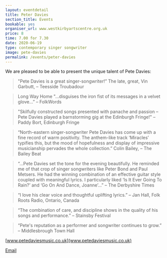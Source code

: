 ```yaml
---
layout: eventdetail
title: Peter Davies
section_title: Events
bookable: yes
organiser_url: www.westkirbyartscentre.org.uk
price: 8
time: 7.00 for 7.30
date: 2020-06-19
type: contemporary singer songwriter
image: pete-davies
permalink: /events/peter-davies
---
```


We are pleased to be able to present the unique talent of Pete Davies:

> "Pete Davies is a great singer-songwriter!” The late, great, Vin Garbutt, – Teesside Troubadour

> Long Way Home "…disguises the iron fist of its messages in a velvet glove…” – FolkWords

> "Skilfully constructed songs presented with panache and passion – Pete Davies played a barnstorming gig at the Edinburgh Fringe!" – Paddy Bort, Edinburgh Fringe

> “North-eastern singer-songwriter Pete Davies has come up with a fine record of warm positivity. The anthem-like track ‘Miracles’ typifies this, but the mood of hopefulness and display of impressive musicianship pervades the whole collection.” Colin Bailey, – The Bailey Beat

>“…Pete Davies set the tone for the evening beautifully. He reminded me of that crop of singer songwriters like Peter Bond and Paul Metsers. He had the winning combination of an effective guitar style coupled with meaningful lyrics. I particularly liked ‘Is It Ever Going To Rain?’ and ‘Go On And Dance, Joanne’…” – The Derbyshire Times

> “I love his clear voice and thoughtful uplifting lyrics.” – Jan Hall, Folk Roots Radio, Ontario, Canada

> “The combination of care, and discipline shows in the quality of his songs and performance.” – Stainsby Festival

> “Pete's reputation as a performer and songwriter continues to grow.” – Middlesbrough Town Hall


[www.petedaviesmusic.co.uk](www.petedaviesmusic.co.uk)

[Email](mailto:pete@petedaviesmusic.co.uk)
